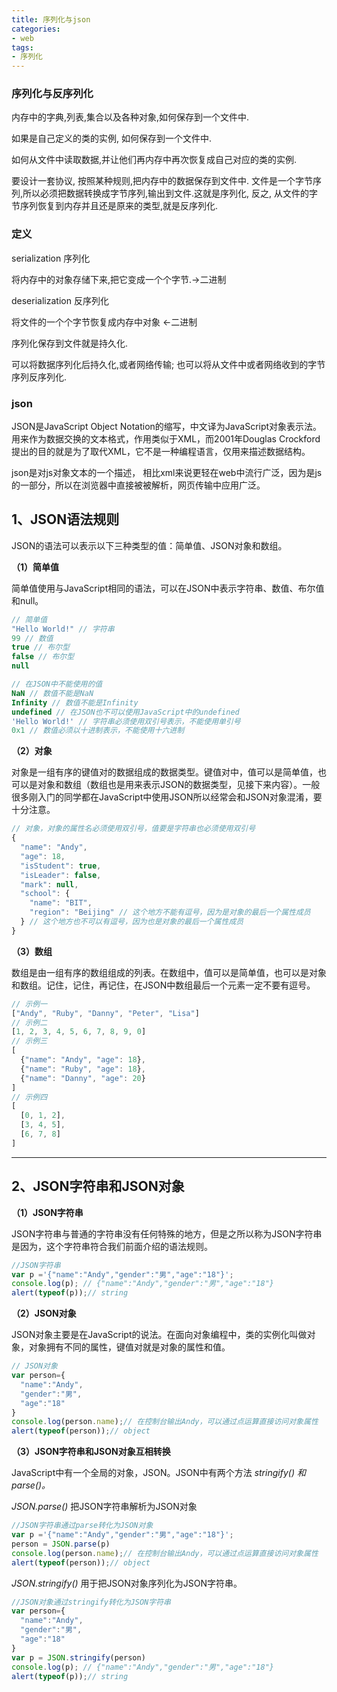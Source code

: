 ```yaml
---
title: 序列化与json
categories: 
- web
tags:
- 序列化
---
```




### 序列化与反序列化

内存中的字典,列表,集合以及各种对象,如何保存到一个文件中.

如果是自己定义的类的实例, 如何保存到一个文件中.

如何从文件中读取数据,并让他们再内存中再次恢复成自己对应的类的实例.

要设计一套协议, 按照某种规则,把内存中的数据保存到文件中. 文件是一个字节序列,所以必须把数据转换成字节序列,输出到文件.这就是序列化, 反之, 从文件的字节序列恢复到内存并且还是原来的类型,就是反序列化.

### 定义

serialization 序列化

将内存中的对象存储下来,把它变成一个个字节.->二进制

deserialization 反序列化

将文件的一个个字节恢复成内存中对象 <-二进制

序列化保存到文件就是持久化.

可以将数据序列化后持久化,或者网络传输; 也可以将从文件中或者网络收到的字节序列反序列化.



### json

JSON是JavaScript Object Notation的缩写，中文译为JavaScript对象表示法。用来作为数据交换的文本格式，作用类似于XML，而2001年Douglas Crockford提出的目的就是为了取代XML，它不是一种编程语言，仅用来描述数据结构。


json是对js对象文本的一个描述， 相比xml来说更轻在web中流行广泛，因为是js的一部分，所以在浏览器中直接被被解析，网页传输中应用广泛。



## 1、JSON语法规则

JSON的语法可以表示以下三种类型的值：简单值、JSON对象和数组。

**（1）简单值**

简单值使用与JavaScript相同的语法，可以在JSON中表示字符串、数值、布尔值和null。

```js
// 简单值
"Hello World!" // 字符串
99 // 数值
true // 布尔型
false // 布尔型
null

// 在JSON中不能使用的值
NaN // 数值不能是NaN
Infinity // 数值不能是Infinity
undefined // 在JSON也不可以使用JavaScript中的undefined
'Hello World!' // 字符串必须使用双引号表示，不能使用单引号
0x1 // 数值必须以十进制表示，不能使用十六进制
```

**（2）对象**

对象是一组有序的键值对的数据组成的数据类型。键值对中，值可以是简单值，也可以是对象和数组（数组也是用来表示JSON的数据类型，见接下来内容）。一般很多刚入门的同学都在JavaScript中使用JSON所以经常会和JSON对象混淆，要十分注意。

```js
// 对象，对象的属性名必须使用双引号，值要是字符串也必须使用双引号
{
  "name": "Andy",
  "age": 18,
  "isStudent": true,
  "isLeader": false,
  "mark": null,
  "school": {
    "name": "BIT",
    "region": "Beijing" // 这个地方不能有逗号，因为是对象的最后一个属性成员
  } // 这个地方也不可以有逗号，因为也是对象的最后一个属性成员
}
```

**（3）数组**

数组是由一组有序的数组组成的列表。在数组中，值可以是简单值，也可以是对象和数组。记住，记住，再记住，在JSON中数组最后一个元素一定不要有逗号。

```js
// 示例一
["Andy", "Ruby", "Danny", "Peter", "Lisa"]
// 示例二
[1, 2, 3, 4, 5, 6, 7, 8, 9, 0]
// 示例三
[
  {"name": "Andy", "age": 18},
  {"name": "Ruby", "age": 18},
  {"name": "Danny", "age": 20}
]
// 示例四
[
  [0, 1, 2],
  [3, 4, 5],
  [6, 7, 8]
]
```

------

## 2、JSON字符串和JSON对象

**（1）JSON字符串**

JSON字符串与普通的字符串没有任何特殊的地方，但是之所以称为JSON字符串是因为，这个字符串符合我们前面介绍的语法规则。

```js
//JSON字符串
var p ='{"name":"Andy","gender":"男","age":"18"}';
console.log(p); // {"name":"Andy","gender":"男","age":"18"}
alert(typeof(p));// string
```

**（2）JSON对象**

JSON对象主要是在JavaScript的说法。在面向对象编程中，类的实例化叫做对象，对象拥有不同的属性，键值对就是对象的属性和值。

```js
// JSON对象
var person={
  "name":"Andy",
  "gender":"男",
  "age":"18"
}
console.log(person.name);// 在控制台输出Andy，可以通过点运算直接访问对象属性
alert(typeof(person));// object
```

**（3）JSON字符串和JSON对象互相转换**

JavaScript中有一个全局的对象，JSON。JSON中有两个方法 *stringify() 和 parse()。*

*JSON.parse()* 把JSON字符串解析为JSON对象

```js
//JSON字符串通过parse转化为JSON对象
var p ='{"name":"Andy","gender":"男","age":"18"}';
person = JSON.parse(p)
console.log(person.name);// 在控制台输出Andy，可以通过点运算直接访问对象属性
alert(typeof(person));// object
```

*JSON.stringify()* 用于把JSON对象序列化为JSON字符串。

```js
//JSON对象通过stringify转化为JSON字符串
var person={
  "name":"Andy",
  "gender":"男",
  "age":"18"
}
var p = JSON.stringify(person)
console.log(p); // {"name":"Andy","gender":"男","age":"18"}
alert(typeof(p));// string
```